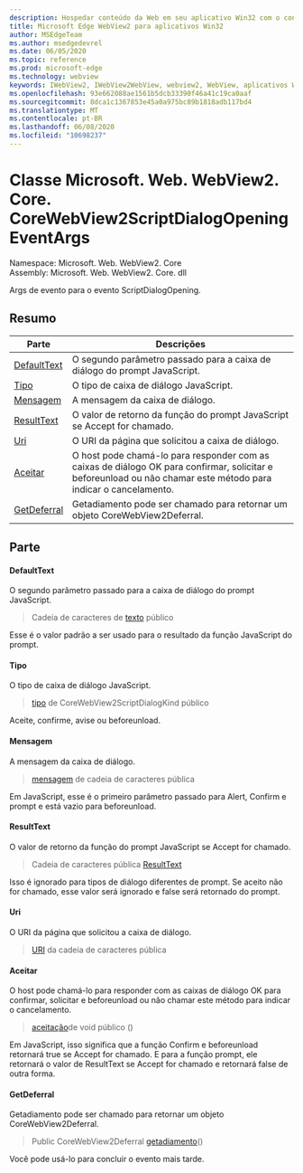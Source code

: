 ```yaml
---
description: Hospedar conteúdo da Web em seu aplicativo Win32 com o controle WebView2 do Microsoft Edge
title: Microsoft Edge WebView2 para aplicativos Win32
author: MSEdgeTeam
ms.author: msedgedevrel
ms.date: 06/05/2020
ms.topic: reference
ms.prod: microsoft-edge
ms.technology: webview
keywords: IWebView2, IWebView2WebView, webview2, WebView, aplicativos Win32, Win32, Edge, ICoreWebView2, ICoreWebView2Controller, controle do navegador, HTML Edge
ms.openlocfilehash: 93e662088ae1561b5dcb33390f46a41c19ca0aaf
ms.sourcegitcommit: 8dca1c1367853e45a0a975bc89b1818adb117bd4
ms.translationtype: MT
ms.contentlocale: pt-BR
ms.lasthandoff: 06/08/2020
ms.locfileid: "10698237"
---
```

# Classe Microsoft. Web. WebView2. Core. CoreWebView2ScriptDialogOpeningEventArgs 

Namespace: Microsoft. Web. WebView2. Core \
Assembly: Microsoft. Web. WebView2. Core. dll

Args de evento para o evento ScriptDialogOpening.

## Resumo

 Parte                        | Descrições
--------------------------------|---------------------------------------------
[DefaultText](#defaulttext) | O segundo parâmetro passado para a caixa de diálogo do prompt JavaScript.
[Tipo](#kind) | O tipo de caixa de diálogo JavaScript.
[Mensagem](#message) | A mensagem da caixa de diálogo.
[ResultText](#resulttext) | O valor de retorno da função do prompt JavaScript se Accept for chamado.
[Uri](#uri) | O URI da página que solicitou a caixa de diálogo.
[Aceitar](#accept) | O host pode chamá-lo para responder com as caixas de diálogo OK para confirmar, solicitar e beforeunload ou não chamar este método para indicar o cancelamento.
[GetDeferral](#getdeferral) | Getadiamento pode ser chamado para retornar um objeto CoreWebView2Deferral.

## Parte

#### DefaultText 

O segundo parâmetro passado para a caixa de diálogo do prompt JavaScript.

> Cadeia de caracteres de [texto](#defaulttext) público

Esse é o valor padrão a ser usado para o resultado da função JavaScript do prompt.

#### Tipo 

O tipo de caixa de diálogo JavaScript.

> [tipo](#kind) de CoreWebView2ScriptDialogKind público

Aceite, confirme, avise ou beforeunload.

#### Mensagem 

A mensagem da caixa de diálogo.

> [mensagem](#message) de cadeia de caracteres pública

Em JavaScript, esse é o primeiro parâmetro passado para Alert, Confirm e prompt e está vazio para beforeunload.

#### ResultText 

O valor de retorno da função do prompt JavaScript se Accept for chamado.

> Cadeia de caracteres pública [ResultText](#resulttext)

Isso é ignorado para tipos de diálogo diferentes de prompt. Se aceito não for chamado, esse valor será ignorado e false será retornado do prompt.

#### Uri 

O URI da página que solicitou a caixa de diálogo.

> [URI](#uri) da cadeia de caracteres pública

#### Aceitar 

O host pode chamá-lo para responder com as caixas de diálogo OK para confirmar, solicitar e beforeunload ou não chamar este método para indicar o cancelamento.

> [aceitação](#accept)de void público ()

Em JavaScript, isso significa que a função Confirm e beforeunload retornará true se Accept for chamado. E para a função prompt, ele retornará o valor de ResultText se Accept for chamado e retornará false de outra forma.

#### GetDeferral 

Getadiamento pode ser chamado para retornar um objeto CoreWebView2Deferral.

> Public CoreWebView2Deferral [getadiamento](#getdeferral)()

Você pode usá-lo para concluir o evento mais tarde.

